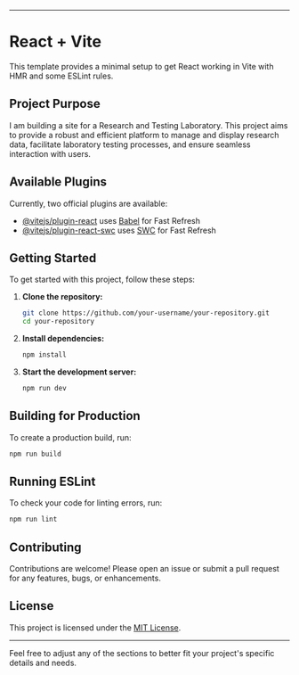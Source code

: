 

---

# React + Vite

This template provides a minimal setup to get React working in Vite with HMR and some ESLint rules. 

## Project Purpose

I am building a site for a Research and Testing Laboratory. This project aims to provide a robust and efficient platform to manage and display research data, facilitate laboratory testing processes, and ensure seamless interaction with users.

## Available Plugins

Currently, two official plugins are available:

- [@vitejs/plugin-react](https://github.com/vitejs/vite-plugin-react/blob/main/packages/plugin-react/README.md) uses [Babel](https://babeljs.io/) for Fast Refresh
- [@vitejs/plugin-react-swc](https://github.com/vitejs/vite-plugin-react-swc) uses [SWC](https://swc.rs/) for Fast Refresh

## Getting Started

To get started with this project, follow these steps:

1. **Clone the repository:**
   ```sh
   git clone https://github.com/your-username/your-repository.git
   cd your-repository
   ```

2. **Install dependencies:**
   ```sh
   npm install
   ```

3. **Start the development server:**
   ```sh
   npm run dev
   ```

## Building for Production

To create a production build, run:
```sh
npm run build
```

## Running ESLint

To check your code for linting errors, run:
```sh
npm run lint
```

## Contributing

Contributions are welcome! Please open an issue or submit a pull request for any features, bugs, or enhancements.

## License

This project is licensed under the [MIT License](LICENSE).

---

Feel free to adjust any of the sections to better fit your project's specific details and needs.
